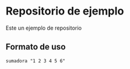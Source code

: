 # Repositorio de ejemplo

Este un ejemplo de repositorio

## Formato de uso

~~~
sumadora "1 2 3 4 5 6"
~~~